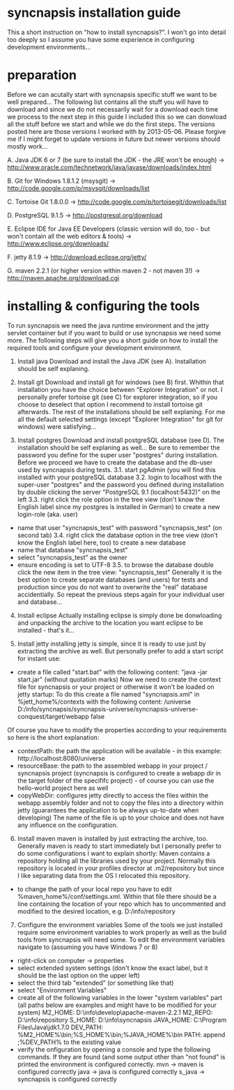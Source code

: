 syncnapsis installation guide
=============================

This a short instruction on "how to install syncnapsis?".
I won't go into detail too deeply so I assume you have some experience in configuring development environments...

preparation
===========

Before we can acutally start with syncnapsis specific stuff we want to be well prepared... 
The following list contains all the stuff you will have to download and since we do not necessarily wait for a download each time we process to the next step in this guide I included this so we can donwload all the stuff before we start and while we do the first steps.
The versions posted here are those versions I worked with by 2013-05-06. Please forgive me if I might forget to update versions in future but newer versions should mostly work...

A. Java JDK 6 or 7
(be sure to install the JDK - the JRE won't be enough)
-> http://www.oracle.com/technetwork/java/javase/downloads/index.html

B. Git for Windows 1.8.1.2 (msysgit)
-> http://code.google.com/p/msysgit/downloads/list

C. Tortoise Git 1.8.0.0
-> http://code.google.com/p/tortoisegit/downloads/list

D. PostgreSQL 9.1.5
-> http://postgresql.org/download

E. Eclipse IDE for Java EE Developers
(classic version will do, too - but won't contain all the web editors & tools)
-> http://www.eclipse.org/downloads/

F. jetty 8.1.9
-> http://download.eclipse.org/jetty/

G. maven 2.2.1
(or higher version within maven 2 - not maven 3!)
-> http://maven.apache.org/download.cgi

installing & configuring the tools
==================================

To run syncnapsis we need the java runtime environment and the jetty servlet container but if you want to build or use syncnapsis we need some more.
The following steps will give you a short guide on how to install the required tools and configure your development environment.

1. Install java
Download and install the Java JDK (see A).
Installation should be self explaning.

2. Install git
Download and install git for windows (see B) first.
Whithin that installation you have the choice between "Explorer Integration" or not. I personally prefer tortoise git (see C) for explorer integration, so if you choose to deselect that option I recommend to install tortoise git afterwards.
The rest of the installations should be self explaning. For me all the default selected settings (except "Explorer Integration" for git for windows) were satisfying...

3. Install postgres
Download and install postgreSQL database (see D).
The installation should be self explaning as well... Be sure to remember the password you define for the super user "postgres" during installation.
Before we proceed we have to create the database and the db-user used by syncnapsis during tests.
3.1. start pgAdmin (you will find this installed with your postgreSQL database
3.2. login to localhost with the super-user "postgres" and the password you defined during installation by double clicking the server "PostgreSQL 9.1 (localhost:5432)" on the left
3.3. right click the role option in the tree view (don't know the English label since my postgres is installed in German) to create a new login-role (aka. user)
- name that user "syncnapsis_test" with password "syncnapsis_test" (on second tab)
3.4. right click the database option in the tree view (don't know the English label here, too) to create a new database
- name that database "syncnapsis_test"
- select "syncnapsis_test" as the owner
- ensure encoding is set to UTF-8
3.5. to browse the database double click the new item in the tree view: "syncnapsis_test"
Generally it is the best option to create separate databases (and users) for tests and production since you do not want to overwrite the "real" database accidentially. So repeat the previous steps again for your individual user and database...

4. Install eclipse
Actually installing eclipse is simply done be donwloading and unpacking the archive to the location you want eclipse to be installed - that's it...

5. Install jetty
installing jetty is simple, since it is ready to use just by extracting the archive as well. But personally prefer to add a start script for instant use:
- create a file called "start.bat" with the following content: "java -jar start.jar" (without quotation marks)
Now we need to create the context file for syncnapsis or your project or otherwise it won't be loaded on jetty startup:
To do this create a file named "syncnapsis.xml" in %jett_home%/contexts with the following content:
	<?xml version="1.0"  encoding="ISO-8859-1"?>
	<!DOCTYPE Configure PUBLIC "-//Jetty//Configure//EN" "http://www.eclipse.org/jetty/configure.dtd">
	<Configure class="org.eclipse.jetty.webapp.WebAppContext">
		<Set name="contextPath">/universe</Set>
		<Set name="resourceBase">D:/info/syncnapsis/syncnapsis-universe/syncnapsis-universe-conquest/target/webapp</Set>
		<Set name="copyWebDir">false</Set>
	</Configure>
Of course you have to modify the properties according to your requirements so here is the short explanation:
- contextPath: the path the application will be available - in this example: http://localhost:8080/universe
- resourceBase: the path to the assembled webapp in your project / syncnapsis project (syncnapsis is configured to create a webapp dir in the target folder of the specififc project) - of course you can use the hello-world project here as well
- copyWebDir: configures jetty directly to access the files within the webapp assembly folder and not to copy the files into a directory within jetty (guarantees the application to be always up-to-date when developing)
The name of the file is up to your choice and does not have any influence on the configuration.

6. Install maven
maven is installed by just extracting the archive, too. Generally maven is ready to start immediately but I personally prefer to do some configurations I want to explain shortly:
Maven contains a repository holding all the libraries used by your project. Normally this repository is located in your profiles director at .m2/repository but since I like separating data from the OS I relocated this repository.
- to change the path of your local repo you have to edit %maven_home%/conf/settings.xml. Within that file there should be a line containing the location of your repo which has to uncommented and modified to the desired location, e.g.
	<localRepository>D:/info/repository</localRepository>

7. Configure the environment variables
Some of the tools we just installed require some environment variables to work properly as well as the build tools from syncnapsis will need some.
To edit the environment variables navigate to (assuming you have Windows 7 or 8)
- right-click on computer -> properties
- select extended system settings (don't know the exact label, but it should be the last option on the upper left)
- select the third tab "extended" (or something like that)
- select "Environment Variables"
- create all of the following variables in the lower "system variables" part (all paths below are examples and might have to be modified for your system)
M2_HOME: 	D:\info\develop\apache-maven-2.2.1
M2_REPO: 	D:\info\repository
S_HOME:		D:\info\syncnapsis
JAVA_HOME:	C:\Program Files\Java\jdk1.7.0
DEV_PATH:	%M2_HOME%\bin;%S_HOME%\bin;%JAVA_HOME%\bin
PATH:		append ;%DEV_PATH% to the existing value
- verify the onfiguration by opening a console and type the following commands. If they are found (and some output other than "not found" is printed the environment is configured correctly.
mvn 		-> maven is configured correctly
java		-> java is configured correctly
s_java		-> syncnapsis is configured correctly
